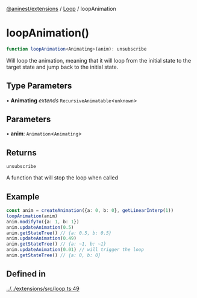 [@aninest/extensions](../../index.md) / [Loop](../index.md) / loopAnimation

# loopAnimation()

```ts
function loopAnimation<Animating>(anim): unsubscribe
```

Will loop the animation, meaning that it will loop from the initial state to the target state and jump back to the initial state.

## Type Parameters

• **Animating** *extends* `RecursiveAnimatable`\<`unknown`\>

## Parameters

• **anim**: `Animation`\<`Animating`\>

## Returns

`unsubscribe`

A function that will stop the loop when called

## Example

```ts
const anim = createAnimation({a: 0, b: 0}, getLinearInterp(1))
loopAnimation(anim)
anim.modifyTo({a: 1, b: 1})
anim.updateAnimation(0.5)
anim.getStateTree() // {a: 0.5, b: 0.5}
anim.updateAnimation(0.49)
anim.getStateTree() // {a: ~1, b: ~1}
anim.updateAnimation(0.01) // will trigger the loop
anim.getStateTree() // {a: 0, b: 0}
```

## Defined in

[../../extensions/src/loop.ts:49](https://github.com/zphrs/aninest/blob/93165c72e5bf58f07554172fb8f04e60bd3cd7ed/extensions/src/loop.ts#L49)
